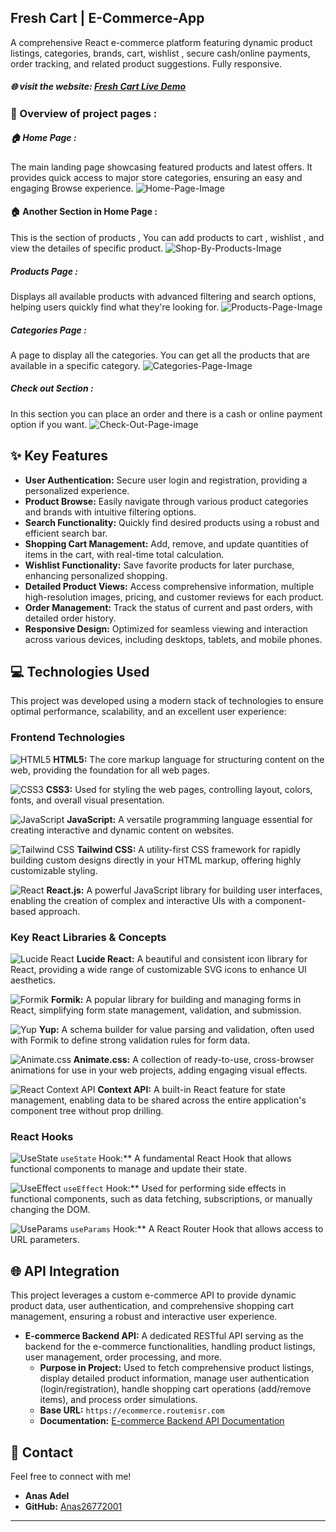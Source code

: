 ## Fresh Cart | E-Commerce-App

A comprehensive React e-commerce platform featuring dynamic product listings, categories, brands, cart, wishlist , secure cash/online payments, order tracking, and related product suggestions. Fully responsive.

##### 🌐 visit the website: [Fresh Cart Live Demo](https://e-commerce-app-nine-rho.vercel.app/)

### 🚀 Overview of project pages :

##### 🏠 Home Page :

The main landing page showcasing featured products and latest offers. It provides quick access to major store categories, ensuring an easy and engaging Browse experience.
![Home-Page-Image](public/Images/Home-Page.png)

#### 🏠 Another Section in Home Page :

This is the section of products , You can add products to cart , wishlist , and view the detailes of specific product.
![Shop-By-Products-Image](public/Images/Popular-Products-Page.png)

##### Products Page :

Displays all available products with advanced filtering and search options, helping users quickly find what they're looking for.
![Products-Page-Image](public/Images/Products-Page.png)

##### Categories Page :

A page to display all the categories. You can get all the products that are available in a specific category.
![Categories-Page-Image](public/Images/Categoriies-Page.png)

##### Check out Section :

In this section you can place an order and there is a cash or online payment option if you want.
![Check-Out-Page-image](public/Images/Check-Out-Page.png)

## ✨ Key Features

- **User Authentication:** Secure user login and registration, providing a personalized experience.
- **Product Browse:** Easily navigate through various product categories and brands with intuitive filtering options.
- **Search Functionality:** Quickly find desired products using a robust and efficient search bar.
- **Shopping Cart Management:** Add, remove, and update quantities of items in the cart, with real-time total calculation.
- **Wishlist Functionality:** Save favorite products for later purchase, enhancing personalized shopping.
- **Detailed Product Views:** Access comprehensive information, multiple high-resolution images, pricing, and customer reviews for each product.
- **Order Management:** Track the status of current and past orders, with detailed order history.
- **Responsive Design:** Optimized for seamless viewing and interaction across various devices, including desktops, tablets, and mobile phones.

## 💻 Technologies Used

This project was developed using a modern stack of technologies to ensure optimal performance, scalability, and an excellent user experience:

### Frontend Technologies

![HTML5](https://img.shields.io/badge/HTML5-E34F26?style=for-the-badge&logo=html5&logoColor=white)
**HTML5:** The core markup language for structuring content on the web, providing the foundation for all web pages.

![CSS3](https://img.shields.io/badge/CSS3-1572B6?style=for-the-badge&logo=css3&logoColor=white)
**CSS3:** Used for styling the web pages, controlling layout, colors, fonts, and overall visual presentation.

![JavaScript](https://img.shields.io/badge/JavaScript-F7DF1E?style=for-the-badge&logo=javascript&logoColor=black)
**JavaScript:** A versatile programming language essential for creating interactive and dynamic content on websites.

![Tailwind CSS](https://img.shields.io/badge/Tailwind_CSS-38B2AC?style=for-the-badge&logo=tailwind-css&logoColor=white)
**Tailwind CSS:** A utility-first CSS framework for rapidly building custom designs directly in your HTML markup, offering highly customizable styling.

![React](https://img.shields.io/badge/React-20232A?style=for-the-badge&logo=react&logoColor=61DAFB)
**React.js:** A powerful JavaScript library for building user interfaces, enabling the creation of complex and interactive UIs with a component-based approach.

### Key React Libraries & Concepts

![Lucide React](https://img.shields.io/badge/Lucide_React-2C3E50?style=for-the-badge&logo=react&logoColor=white)
**Lucide React:** A beautiful and consistent icon library for React, providing a wide range of customizable SVG icons to enhance UI aesthetics.

![Formik](https://img.shields.io/badge/Formik-2C3E50?style=for-the-badge&logo=react&logoColor=white)
**Formik:** A popular library for building and managing forms in React, simplifying form state management, validation, and submission.

![Yup](https://img.shields.io/badge/Yup-2C3E50?style=for-the-badge&logo=npm&logoColor=red)
**Yup:** A schema builder for value parsing and validation, often used with Formik to define strong validation rules for form data.

![Animate.css](https://img.shields.io/badge/Animate.css-2C3E50?style=for-the-badge&logo=css3&logoColor=white)
**Animate.css:** A collection of ready-to-use, cross-browser animations for use in your web projects, adding engaging visual effects.

![React Context API](https://img.shields.io/badge/Context_API-2C3E50?style=for-the-badge&logo=react&logoColor=white)
**Context API:** A built-in React feature for state management, enabling data to be shared across the entire application's component tree without prop drilling.

### React Hooks

![UseState](https://img.shields.io/badge/useState-61DAFB?style=for-the-badge&logo=react&logoColor=white)
`useState` Hook:\*\* A fundamental React Hook that allows functional components to manage and update their state.

![UseEffect](https://img.shields.io/badge/useEffect-61DAFB?style=for-the-badge&logo=react&logoColor=white)
`useEffect` Hook:\*\* Used for performing side effects in functional components, such as data fetching, subscriptions, or manually changing the DOM.

![UseParams](https://img.shields.io/badge/useParams-61DAFB?style=for-the-badge&logo=react&logoColor=white)
`useParams` Hook:\*\* A React Router Hook that allows access to URL parameters.

## 🌐 API Integration

This project leverages a custom e-commerce API to provide dynamic product data, user authentication, and comprehensive shopping cart management, ensuring a robust and interactive user experience.

- **E-commerce Backend API:** A dedicated RESTful API serving as the backend for the e-commerce functionalities, handling product listings, user management, order processing, and more.
  - **Purpose in Project:** Used to fetch comprehensive product listings, display detailed product information, manage user authentication (login/registration), handle shopping cart operations (add/remove items), and process order simulations.
  - **Base URL:** `https://ecommerce.routemisr.com`
  - **Documentation:** [E-commerce Backend API Documentation](https://anas-adel267.postman.co/workspace/452cdd52-cd62-4829-8166-b2f62c8afb2e/documentation/44326369-fdb0c61e-a65d-4388-93b3-b8980ed1d362)

## 📧 Contact

Feel free to connect with me!

- **Anas Adel**
- **GitHub:** [Anas26772001](https://github.com/Anas26772001)

---
